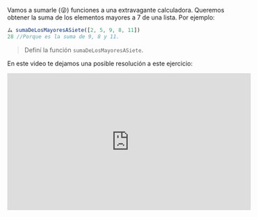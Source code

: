 Vamos a sumarle (:stuck_out_tongue_winking_eye:) funciones a una extravagante calculadora. Queremos obtener la suma de los elementos mayores a 7 de una lista. Por ejemplo:

``` javascript
ム sumaDeLosMayoresASiete([2, 5, 9, 8, 11])
28 //Porque es la suma de 9, 8 y 11.
```

> Definí la función `sumaDeLosMayoresASiete`.

En este video te dejamos una posible resolución a este ejercicio:

<iframe width="560" height="315" src="https://www.youtube.com/embed/_h8Vr78E288" title="YouTube video player" frameborder="0" allow="accelerometer; autoplay; clipboard-write; encrypted-media; gyroscope; picture-in-picture" allowfullscreen></iframe>